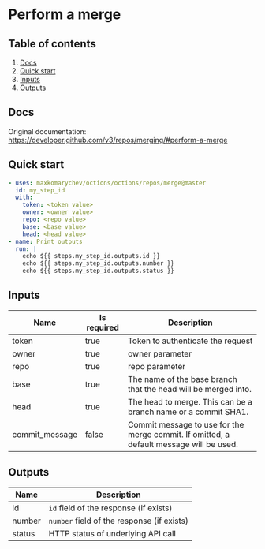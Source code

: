 # Perform a merge

## Table of contents

1. [Docs](#docs)
1. [Quick start](#quick-start)
1. [Inputs](#inputs)
1. [Outputs](#outputs)

<a name="quick-start" ></a>
## Docs

Original documentation: https://developer.github.com/v3/repos/merging/#perform-a-merge




<a name="quick start" ></a>
## Quick start

```yaml
- uses: maxkomarychev/octions/octions/repos/merge@master
  id: my_step_id
  with:
    token: <token value>
    owner: <owner value>
    repo: <repo value>
    base: <base value>
    head: <head value>
- name: Print outputs
  run: |
    echo ${{ steps.my_step_id.outputs.id }}
    echo ${{ steps.my_step_id.outputs.number }}
    echo ${{ steps.my_step_id.outputs.status }}
```


<a name="inputs" ></a>
## Inputs

| Name | Is required | Description |
|---|---|---|
|token|true|Token to authenticate the request
|owner|true|owner parameter
|repo|true|repo parameter
|base|true|The name of the base branch that the head will be merged into.
|head|true|The head to merge. This can be a branch name or a commit SHA1.
|commit_message|false|Commit message to use for the merge commit. If omitted, a default message will be used.

<a name="outputs" ></a>
## Outputs

| Name | Description |
|---|---|
|id|`id` field of the response (if exists)|
|number|`number` field of the response (if exists)|
|status|HTTP status of underlying API call|

